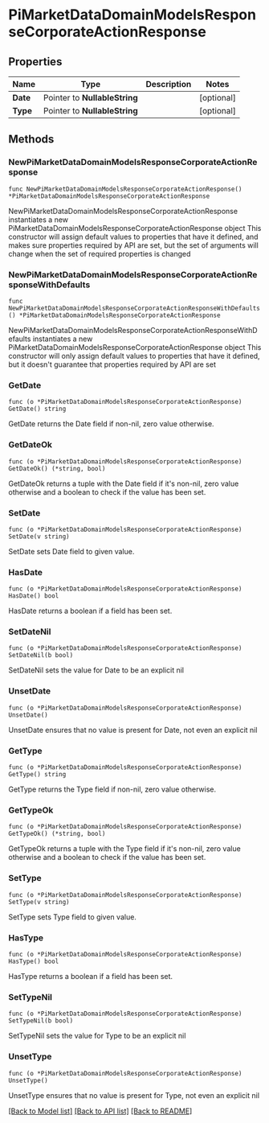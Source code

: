# PiMarketDataDomainModelsResponseCorporateActionResponse

## Properties

Name | Type | Description | Notes
------------ | ------------- | ------------- | -------------
**Date** | Pointer to **NullableString** |  | [optional] 
**Type** | Pointer to **NullableString** |  | [optional] 

## Methods

### NewPiMarketDataDomainModelsResponseCorporateActionResponse

`func NewPiMarketDataDomainModelsResponseCorporateActionResponse() *PiMarketDataDomainModelsResponseCorporateActionResponse`

NewPiMarketDataDomainModelsResponseCorporateActionResponse instantiates a new PiMarketDataDomainModelsResponseCorporateActionResponse object
This constructor will assign default values to properties that have it defined,
and makes sure properties required by API are set, but the set of arguments
will change when the set of required properties is changed

### NewPiMarketDataDomainModelsResponseCorporateActionResponseWithDefaults

`func NewPiMarketDataDomainModelsResponseCorporateActionResponseWithDefaults() *PiMarketDataDomainModelsResponseCorporateActionResponse`

NewPiMarketDataDomainModelsResponseCorporateActionResponseWithDefaults instantiates a new PiMarketDataDomainModelsResponseCorporateActionResponse object
This constructor will only assign default values to properties that have it defined,
but it doesn't guarantee that properties required by API are set

### GetDate

`func (o *PiMarketDataDomainModelsResponseCorporateActionResponse) GetDate() string`

GetDate returns the Date field if non-nil, zero value otherwise.

### GetDateOk

`func (o *PiMarketDataDomainModelsResponseCorporateActionResponse) GetDateOk() (*string, bool)`

GetDateOk returns a tuple with the Date field if it's non-nil, zero value otherwise
and a boolean to check if the value has been set.

### SetDate

`func (o *PiMarketDataDomainModelsResponseCorporateActionResponse) SetDate(v string)`

SetDate sets Date field to given value.

### HasDate

`func (o *PiMarketDataDomainModelsResponseCorporateActionResponse) HasDate() bool`

HasDate returns a boolean if a field has been set.

### SetDateNil

`func (o *PiMarketDataDomainModelsResponseCorporateActionResponse) SetDateNil(b bool)`

 SetDateNil sets the value for Date to be an explicit nil

### UnsetDate
`func (o *PiMarketDataDomainModelsResponseCorporateActionResponse) UnsetDate()`

UnsetDate ensures that no value is present for Date, not even an explicit nil
### GetType

`func (o *PiMarketDataDomainModelsResponseCorporateActionResponse) GetType() string`

GetType returns the Type field if non-nil, zero value otherwise.

### GetTypeOk

`func (o *PiMarketDataDomainModelsResponseCorporateActionResponse) GetTypeOk() (*string, bool)`

GetTypeOk returns a tuple with the Type field if it's non-nil, zero value otherwise
and a boolean to check if the value has been set.

### SetType

`func (o *PiMarketDataDomainModelsResponseCorporateActionResponse) SetType(v string)`

SetType sets Type field to given value.

### HasType

`func (o *PiMarketDataDomainModelsResponseCorporateActionResponse) HasType() bool`

HasType returns a boolean if a field has been set.

### SetTypeNil

`func (o *PiMarketDataDomainModelsResponseCorporateActionResponse) SetTypeNil(b bool)`

 SetTypeNil sets the value for Type to be an explicit nil

### UnsetType
`func (o *PiMarketDataDomainModelsResponseCorporateActionResponse) UnsetType()`

UnsetType ensures that no value is present for Type, not even an explicit nil

[[Back to Model list]](../README.md#documentation-for-models) [[Back to API list]](../README.md#documentation-for-api-endpoints) [[Back to README]](../README.md)


